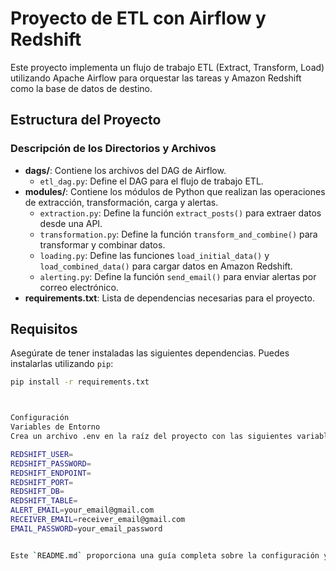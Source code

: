 # Proyecto de ETL con Airflow y Redshift

Este proyecto implementa un flujo de trabajo ETL (Extract, Transform, Load) utilizando Apache Airflow para orquestar las tareas y Amazon Redshift como la base de datos de destino.

## Estructura del Proyecto


### Descripción de los Directorios y Archivos

- **dags/**: Contiene los archivos del DAG de Airflow.
  - `etl_dag.py`: Define el DAG para el flujo de trabajo ETL.
- **modules/**: Contiene los módulos de Python que realizan las operaciones de extracción, transformación, carga y alertas.
  - `extraction.py`: Define la función `extract_posts()` para extraer datos desde una API.
  - `transformation.py`: Define la función `transform_and_combine()` para transformar y combinar datos.
  - `loading.py`: Define las funciones `load_initial_data()` y `load_combined_data()` para cargar datos en Amazon Redshift.
  - `alerting.py`: Define la función `send_email()` para enviar alertas por correo electrónico.
- **requirements.txt**: Lista de dependencias necesarias para el proyecto.

## Requisitos

Asegúrate de tener instaladas las siguientes dependencias. Puedes instalarlas utilizando `pip`:

```bash
pip install -r requirements.txt



Configuración
Variables de Entorno
Crea un archivo .env en la raíz del proyecto con las siguientes variables de entorno:

REDSHIFT_USER=
REDSHIFT_PASSWORD=
REDSHIFT_ENDPOINT=
REDSHIFT_PORT=
REDSHIFT_DB=
REDSHIFT_TABLE=
ALERT_EMAIL=your_email@gmail.com
RECEIVER_EMAIL=receiver_email@gmail.com
EMAIL_PASSWORD=your_email_password


Este `README.md` proporciona una guía completa sobre la configuración y ejecución del proyecto ETL con Airflow y Redshift, incluyendo la estructura del proyecto, los requisitos, y el código del DAG de Airflow(dentro de la carpeta /dags).